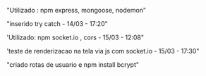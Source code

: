 "Utilizado : npm express, mongoose, nodemon" 

"inserido try catch - 14/03 - 17:20"

'Utilizado: npm socket.io , cors - 15/03 - 12:08"

'teste de renderizacao na tela via js com socket.io - 15/03 - 17:30"

"criado rotas de usuario e npm install bcrypt"